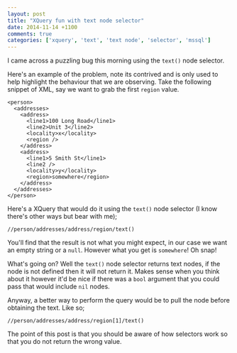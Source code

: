```yaml
---
layout: post
title: "XQuery fun with text node selector"
date: 2014-11-14 +1100
comments: true
categories: ['xquery', 'text', 'text node', 'selector', 'mssql']
---
```


I came across a puzzling bug this morning using the `text()` node selector.

Here's an example of the problem, note its contrived and is only used to help highlight the behaviour that we are observing. Take the following snippet of XML, say we want to grab the first `region` value.

```
<person>
  <addresses>
    <address>
      <line1>100 Long Road</line1>
      <line2>Unit 3</line2>
      <locality>x</locality>
      <region />
    </address>
    <address>
      <line1>5 Smith St</line1>
      <line2 />
      <locality>y</locality>
      <region>somewhere</region>
    </address>
  </addresses>
</person>

```

Here's a XQuery that would do it using the `text()` node selector (I know there's other ways but bear with me);

```
//person/addresses/address/region/text()
```

You'll find that the result is not what you might expect, in our case we want an empty string or a `null`. However what you get is `somewhere`! Oh snap!

What's going on? Well the `text()` node selector returns text nodes, if the node is not defined then it will not return it. Makes sense when you think about it however it'd be nice if there was a `bool` argument that you could pass that would include `nil` nodes.

Anyway, a better way to perform the query would be to pull the node before obtaining the text. Like so;

```
//person/addresses/address/region[1]/text()
```

The point of this post is that you should be aware of how selectors work so that you do not return the wrong value. 
